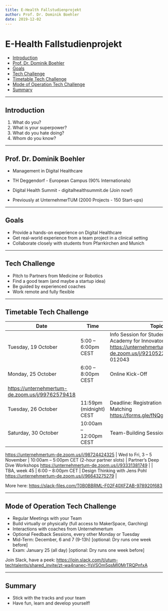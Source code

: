 ```yaml
---
title: E-Health Fallstudienprojekt
author: Prof. Dr. Dominik Boehler
date: 2019-12-02
---
```


# E-Health Fallstudienprojekt 

  - [Introduction](#introduction)
  - [Prof. Dr. Dominik Boehler](#prof-dr-dominik-boehler)
  - [Goals](#goals)
  - [Tech Challenge](#tech-challenge)
  - [Timetable Tech Challenge](#timetable-tech-challenge)
  - [Mode of Operation Tech Challenge](#mode-of-operation-tech-challenge)
  - [Summary](#summary)

---

## Introduction

1. What do you?
2. What is your superpower?
3. What do you hate doing?
4. Whom do you know?


---

## Prof. Dr. Dominik Boehler

- Management in Digital Healthcare 

- TH Deggendorf - European Campus (90% Internationals)

- Digital Health Summit - digitalhealthsummit.de (Join now!)

- Previously at UnternehmerTUM (2000 Projects -  150 Start-ups)


---

## Goals

- Provide a hands-on experience on Digital Healthcare
- Get real-world experience from a team project in a clinical setting
- Collaborate closely with students from Pfarrkirchen and Munich


---

## Tech Challenge

  - Pitch to Partners from Medicine or Robotics
  - Find a good team (and maybe a startup idea)
  - Be guided by experienced coaches
  - Work remote and fully flexible


---

## Timetable Tech Challenge 

| Date | Time | Topic |
|---|---|---|
| Tuesday, 19 October | 5:00 – 6:00pm CEST | Info Session for Students @UTUM Academy for Innovators https://unternehmertum-de.zoom.us/j/92105226982 PW: 012043 |
| Monday, 25 October | 6:00 – 8:00pm CEST | Online Kick-Off
 https://unternehmertum-de.zoom.us/j/99762579418 |
| Tuesday, 26 October | 11:59pm (midnight) CEST| Deadline: Registration for Team-Matching https://forms.gle/fNQgin7Dkq7dwXYY7 |
| Saturday, 30 October | 10:00am – 12:00pm CEST | Team-Building Session
https://unternehmertum-de.zoom.us/j/98724424325 
| Wed to Fri, 3 – 5 November | 10:00am – 5:00pm CET (2-hour partner slots) | Partner’s Deep Dive Workshops https://unternehmertum-de.zoom.us/j/93331381749 |
| TBA, week 45 | 6:00 – 8:00pm CET | Design Thinking with Jens Pohl https://unternehmertum-de.zoom.us/j/96643275279 |

More here:
https://slack-files.com/T0B0BBRML-F02F40XFZAB-978920f683

---

## Mode of Operation Tech Challenge 

- Regular Meetings with your Team
- Build virtually or physically (full access to MakerSpace, Garching)
- Interactions with coaches from Unternehmertum
- Optional Feedback Sessions, every other Monday or Tuesday
- Mid-Term: December, 6 and 7 (9-13h) [optional: Dry runs one week before]
- Exam: January 25 (all day) [optional: Dry runs one week before]


Join Slack, have a peek: https://join.slack.com/t/utum-techtalents/shared_invite/zt-wa4nanec-YsVSOm5qsMI0MrTRQPnfxA

---

## Summary

- Stick with the tracks and your team
- Have fun, learn and develop yourself!



